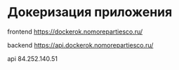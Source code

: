 # Докеризация приложения

frontend
https://dockerok.nomorepartiesco.ru/

backend
https://api.dockerok.nomorepartiesco.ru/

api
84.252.140.51